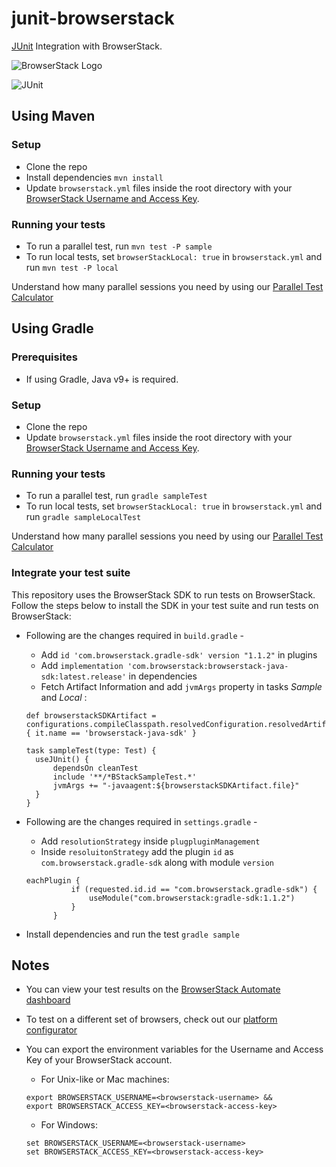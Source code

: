 # junit-browserstack
[JUnit](http://junit.org/junit4/) Integration with BrowserStack.

![BrowserStack Logo](https://d98b8t1nnulk5.cloudfront.net/production/images/layout/logo-header.png?1469004780) 

![JUnit](http://junit.org/junit4/images/junit-logo.png)

## Using Maven

### Setup
* Clone the repo
* Install dependencies `mvn install`
* Update `browserstack.yml` files inside the root directory with your [BrowserStack Username and Access Key](https://www.browserstack.com/accounts/settings). 

### Running your tests
* To run a parallel test, run `mvn test -P sample`
* To run local tests, set `browserStackLocal: true` in `browserstack.yml` and  run `mvn test -P local`

 Understand how many parallel sessions you need by using our [Parallel Test Calculator](https://www.browserstack.com/automate/parallel-calculator?ref=github)


## Using Gradle

### Prerequisites
- If using Gradle, Java v9+ is required.

### Setup
* Clone the repo
* Update `browserstack.yml` files inside the root directory with your [BrowserStack Username and Access Key](https://www.browserstack.com/accounts/settings).

### Running your tests
* To run a parallel test, run `gradle sampleTest`
* To run local tests, set `browserStackLocal: true` in `browserstack.yml` and  run `gradle sampleLocalTest`

Understand how many parallel sessions you need by using our [Parallel Test Calculator](https://www.browserstack.com/automate/parallel-calculator?ref=github)

### Integrate your test suite

This repository uses the BrowserStack SDK to run tests on BrowserStack. Follow the steps below to install the SDK in your test suite and run tests on BrowserStack:

* Following are the changes required in `build.gradle` -
  * Add `id 'com.browserstack.gradle-sdk' version "1.1.2"` in plugins
  * Add `implementation 'com.browserstack:browserstack-java-sdk:latest.release'` in dependencies
  * Fetch Artifact Information and add `jvmArgs` property in tasks *Sample* and *Local* :
  ```
  def browserstackSDKArtifact = configurations.compileClasspath.resolvedConfiguration.resolvedArtifacts.find { it.name == 'browserstack-java-sdk' }
  
  task sampleTest(type: Test) {
    useJUnit() {
        dependsOn cleanTest
        include '**/*BStackSampleTest.*'
        jvmArgs += "-javaagent:${browserstackSDKArtifact.file}"
    }
  }
  ```
* Following are the changes required in `settings.gradle` -
  * Add `resolutionStrategy` inside `plugpluginManagement`
  * Inside `resoluitonStrategy` add the plugin `id` as `com.browserstack.gradle-sdk` along with module `version`
  ```
  eachPlugin {
            if (requested.id.id == "com.browserstack.gradle-sdk") {
                useModule("com.browserstack:gradle-sdk:1.1.2")
            }
        }
  ```

* Install dependencies and run the test `gradle sample`

## Notes
* You can view your test results on the [BrowserStack Automate dashboard](https://www.browserstack.com/automate)
* To test on a different set of browsers, check out our [platform configurator](https://www.browserstack.com/automate/java#setting-os-and-browser)
* You can export the environment variables for the Username and Access Key of your BrowserStack account. 

  * For Unix-like or Mac machines:
  ```
  export BROWSERSTACK_USERNAME=<browserstack-username> &&
  export BROWSERSTACK_ACCESS_KEY=<browserstack-access-key>
  ```

  * For Windows:
  ```
  set BROWSERSTACK_USERNAME=<browserstack-username>
  set BROWSERSTACK_ACCESS_KEY=<browserstack-access-key>
  ```
